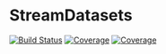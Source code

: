 # StreamDatasets

[![Build Status](https://travis-ci.com/ATISLabs/StreamDatasets.jl.svg?branch=master)](https://travis-ci.com/ATISLabs/StreamDatasets.jl)
[![Coverage](https://codecov.io/gh/ATISLabs/StreamDatasets.jl/branch/master/graph/badge.svg)](https://codecov.io/gh/ATISLabs/StreamDatasets.jl)
[![Coverage](https://coveralls.io/repos/github/ATISLabs/StreamDatasets.jl/badge.svg?branch=master)](https://coveralls.io/github/ATISLabs/StreamDatasets.jl?branch=master)
